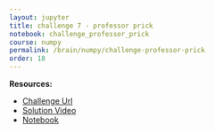 ```yaml
---
layout: jupyter
title: challenge 7 - professor prick
notebook: challenge_professor_prick
course: numpy
permalink: /brain/numpy/challenge-professor-prick
order: 18
---
```


**Resources:**
- [Challenge Url](https://www.practiceprobs.com/problemsets/python-numpy/intermediate/psycho-parent/)
- [Solution Video](https://youtu.be/4OshcsDZ8Qc?feature=shared)
- [Notebook](/assets/notebooks/challenge_professor_prick.ipynb)
